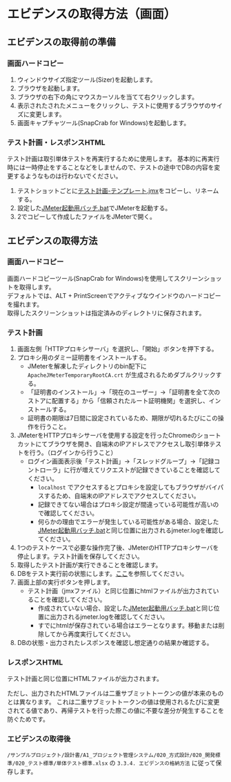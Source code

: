 # エビデンスの取得方法（画面）

## エビデンスの取得前の準備

### 画面ハードコピー

1. ウィンドウサイズ指定ツール(Sizer)を起動します。
1. ブラウザを起動します。
1. ブラウザの右下の角にマウスカーソルを当てて右クリックします。
1. 表示されたされたメニューをクリックし、テストに使用するブラウザのサイズに変更します。
1. 画面キャプチャツール(SnapCrab for Windows)を起動します。

### テスト計画・レスポンスHTML

テスト計画は取引単体テストを再実行するために使用します。
基本的に再実行時には一時停止をすることなどをしませんので、テストの途中でDBの内容を変更するようなものは行わないでください。

1. テストショットごとに[テスト計画-テンプレート.jmx](取引単体テストツール/テスト計画-テンプレート.jmx)をコピーし、リネームする。
1. 設定した[JMeter起動用バッチ.bat](取引単体テスト)でJMeterを起動する。
1. 2でコピーして作成したファイルをJMeterで開く。


## エビデンスの取得方法

### 画面ハードコピー

画面ハードコピーツール(SnapCrab for Windows)を使用してスクリーンショットを取得します。  
デフォルトでは、ALT + PrintScreenでアクティブなウインドウのハードコピーを撮れます。  
取得したスクリーンショットは指定済みのディレクトリに保存されます。

### テスト計画

1. 画面左側「HTTPプロキシサーバ」を選択し、「開始」ボタンを押下する。
1. プロキシ用のダミー証明書をインストールする。
   - JMeterを解凍したディレクトリのbin配下に `ApacheJMeterTemporaryRootCA.crt` が生成されるためダブルクリックする。
   - 「証明書のインストール」->「現在のユーザー」->「証明書を全て次のストアに配置する」から「信頼されたルート証明機関」を選択し、インストールする。
   - 証明書の期限は7日間に設定されているため、期限が切れるたびにこの操作を行うこと。
1. JMeterをHTTPプロキシサーバを使用する設定を行ったChromeのショートカットにてブラウザを開き、自端末のIPアドレスでアクセスし取引単体テストを行う。（ログインから行うこと）
   - ログイン画面表示後「テスト計画」→「スレッドグループ」→「記録コントローラ」に行が増えてリクエストが記録できていることを確認してください。
     - `localhost` でアクセスするとプロキシを設定してもブラウザがバイパスするため、自端末のIPアドレスでアクセスしてください。
     - 記録できてない場合はプロキシ設定が間違っている可能性が高いので確認してください。
     - 何らかの理由でエラーが発生している可能性がある場合、設定した[JMeter起動用バッチ.bat](取引単体テスト)と同じ位置に出力されるjmeter.logを確認してください。
1. 1つのテストケースで必要な操作完了後、JMeterのHTTPプロキシサーバを停止します。テスト計画を保存してください。
1. 取得したテスト計画が実行できることを確認します。
1. DBをテスト実行前の状態にします。[ここ](./取引単体テストのテスト方法（Web）.md#ダンプツールを使用したデータ準備方法)を参照してください。
1. 画面上部の実行ボタンを押します。
   - テスト計画（jmxファイル）と同じ位置にhtmlファイルが出力されていることを確認してください。
     - 作成されていない場合、設定した[JMeter起動用バッチ.bat](取引単体テスト)と同じ位置に出力されるjmeter.logを確認してください。
     - すでにhtmlが保存されている場合はエラーとなります。移動または削除してから再度実行してください。
1. DBの状態・出力されたレスポンスを確認し想定通りの結果か確認する。

### レスポンスHTML

テスト計画と同じ位置にHTMLファイルが出力されます。

ただし、出力されたHTMLファイルは二重サブミットトークンの値が本来のものとは異なります。
これは二重サブミットトークンの値は使用されるたびに変更されてる値であり、再帰テストを行った際この値に不要な差分が発生することを防ぐためです。

### エビデンスの取得後

`/サンプルプロジェクト/設計書/A1_プロジェクト管理システム/020_方式設計/020_開発標準/020_テスト標準/単体テスト標準.xlsx` の `3.3.4. エビデンスの格納方法` に従って保存します。